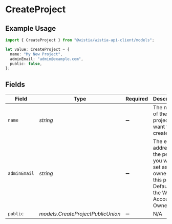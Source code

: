 # CreateProject

## Example Usage

```typescript
import { CreateProject } from "@wistia/wistia-api-client/models";

let value: CreateProject = {
  name: "My New Project",
  adminEmail: "admin@example.com",
  public: false,
};
```

## Fields

| Field                                                                                                               | Type                                                                                                                | Required                                                                                                            | Description                                                                                                         | Example                                                                                                             |
| ------------------------------------------------------------------------------------------------------------------- | ------------------------------------------------------------------------------------------------------------------- | ------------------------------------------------------------------------------------------------------------------- | ------------------------------------------------------------------------------------------------------------------- | ------------------------------------------------------------------------------------------------------------------- |
| `name`                                                                                                              | *string*                                                                                                            | :heavy_minus_sign:                                                                                                  | The name of the project you want to create.                                                                         | My New Project                                                                                                      |
| `adminEmail`                                                                                                        | *string*                                                                                                            | :heavy_minus_sign:                                                                                                  | The email address of the person you want to set as the owner of this project. Defaults to the Wistia Account Owner. | admin@example.com                                                                                                   |
| `public`                                                                                                            | *models.CreateProjectPublicUnion*                                                                                   | :heavy_minus_sign:                                                                                                  | N/A                                                                                                                 |                                                                                                                     |